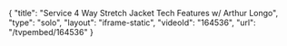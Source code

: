 {
    "title": "Service 4 Way Stretch Jacket Tech Features w\/ Arthur Longo",
    "type": "solo",
    "layout": "iframe-static",
    "videoId": "164536",
    "url": "\/tvpembed\/164536"
}